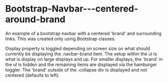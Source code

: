 # Bootstrap-Navbar---centered-around-brand
An example of a bootstrap navbar with a centered 'brand' and surrounding links. This was created only using Bootstrap classes.

Display property is toggled depending on screen size on what should currently be displaying the .navbar-brand item. The setup within the ul is what is display on large displays and up. For smaller displays, the 'brand' in the ul is hidden and the remaining items are displayed via the hamburger toggler. The 'brand' outside of the .collapse div is displayed and not centered (defaults to left). 
